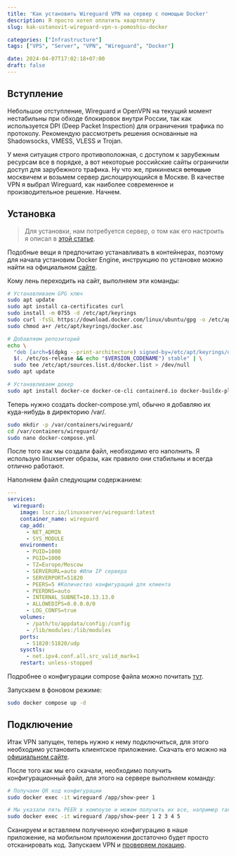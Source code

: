 ```yaml
---
title: 'Как установить Wireguard VPN на сервер с помощью Docker'
description: Я просто хотел оплатить квартплату
slug: kak-ustanovit-wireguard-vpn-s-pomoshiu-docker

categories: ["Infrastructure"]
tags: ["VPS", "Server", "VPN", "Wireguard", "Docker"]

date: 2024-04-07T17:02:18+07:00
draft: false
---
```


## Вступление
Небольшое отступление, Wireguard и OpenVPN на текущий момент нестабильны при обходе блокировок внутри России, так как используется DPI (Deep Packet Inspection) для ограничения трафика по протоколу. Рекомендую рассмотреть решения основанные на Shadowsocks, VMESS, VLESS и Trojan.

У меня ситуация строго противоположная, с доступом к зарубежным ресурсам все в порядке, а вот некоторые российские сайты ограничили доступ для зарубежного трафика. Ну что же, прикинемся ~~ветошью~~ москвичем и возьмем сервер дислоцирующийся в Москве. В качестве VPN я выбрал Wireguard, как наиболее современное и производительное решение. Начнем.

## Установка
> Для установки, нам потребуется сервер, о том как его настроить я описал в [этой статье](/ru/posts/2024/03/pervaya-nastroika-vps-posle-pokupki/).

Подобные вещи я предпочитаю устанавливать в контейнерах, поэтому для начала установим Docker Engine, инструкцию по установке можно найти на официальном [сайте](https://docs.docker.com/engine/install/ubuntu/#install-using-the-repository).

Кому лень переходить на сайт, выполняем эти команды:

```bash
# Устанавливаем GPG ключ
sudo apt update
sudo apt install ca-certificates curl
sudo install -m 0755 -d /etc/apt/keyrings
sudo curl -fsSL https://download.docker.com/linux/ubuntu/gpg -o /etc/apt/keyrings/docker.asc
sudo chmod a+r /etc/apt/keyrings/docker.asc

# Добавляем репозиторий
echo \
  "deb [arch=$(dpkg --print-architecture) signed-by=/etc/apt/keyrings/docker.asc] https://download.docker.com/linux/ubuntu \
  $(. /etc/os-release && echo "$VERSION_CODENAME") stable" | \
  sudo tee /etc/apt/sources.list.d/docker.list > /dev/null
sudo apt update

# Устанавливаем докер
sudo apt install docker-ce docker-ce-cli containerd.io docker-buildx-plugin docker-compose-plugin
```

Теперь нужно создать docker-compose.yml, обычно я добавляю их куда-нибудь в директорию /var/.

```bash
sudo mkdir -p /var/containers/wireguard/
cd /var/containers/wireguard/
sudo nano docker-compose.yml
```

После того как мы создали файл, необходимо его наполнить. Я использую linuxserver образы, как правило они стабильны и всегда отлично работают.

Наполняем файл следующим содержанием:

```yml
---
services:
  wireguard:
    image: lscr.io/linuxserver/wireguard:latest
    container_name: wireguard
    cap_add:
      - NET_ADMIN
      - SYS_MODULE
    environment:
      - PUID=1000
      - PGID=1000
      - TZ=Europe/Moscow
      - SERVERURL=auto #Или IP сервера
      - SERVERPORT=51820
      - PEERS=5 #Количество конфигураций для клиента
      - PEERDNS=auto
      - INTERNAL_SUBNET=10.13.13.0
      - ALLOWEDIPS=0.0.0.0/0
      - LOG_CONFS=true
    volumes:
      - /path/to/appdata/config:/config
      - /lib/modules:/lib/modules
    ports:
      - 51820:51820/udp
    sysctls:
      - net.ipv4.conf.all.src_valid_mark=1
    restart: unless-stopped
```

Подробнее о конфигурации compose файла можно почитать [тут](https://docs.linuxserver.io/images/docker-wireguard/#environment-variables-e).

Запускаем в фоновом режиме:

```bash
sudo docker compose up -d
```

## Подключение

Итак VPN запущен, теперь нужно к нему подключиться, для этого необходимо установить клиентское приложение. Скачать его можно на [официальном сайте](https://www.wireguard.com/install/).

После того как мы его скачали, необходимо получить конфигурационный файл, для этого на сервере выполняем команду:

```bash
# Получаем QR код конфигурации
sudo docker exec -it wireguard /app/show-peer 1

# Мы указали пять PEER в компоузе и можем получить их все, например так
sudo docker exec -it wireguard /app/show-peer 1 2 3 4 5
```

Сканируем и вставляем полученную конфигурацию в наше приложение, на мобильном приложении достаточно будет просто отсканировать код. Запускаем VPN и [проверяем локацию](https://whatismyipaddress.com/).